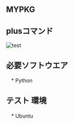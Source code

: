 ## MYPKG
## plusコマンド

![test](https://github.com/Joffan/mypkg/actions/workflows/test.yml/badge.svg)

## 必要ソフトウエア
　* Python

##  テスト 環境
　* Ubuntu

